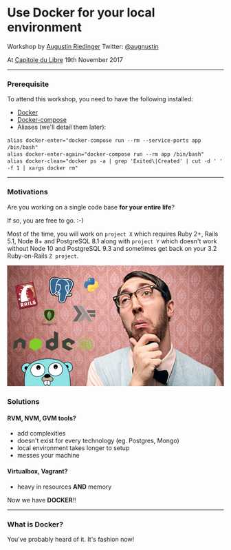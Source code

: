 # Use Docker for your local environment

Workshop by [Augustin Riedinger](https://augustin-riedinger.fr)
Twitter: [@augnustin](https://twitter.com/Augnustin)

At [Capitole du Libre](https://2017.capitoledulibre.org) 19th November 2017

---

### Prerequisite

To attend this workshop, you need to have the following installed:

- [Docker](https://docs.docker.com/engine/installation/)
- [Docker-compose](https://github.com/docker/compose/releases)
- Aliases (we'll detail them later):

```
alias docker-enter="docker-compose run --rm --service-ports app /bin/bash"
alias docker-enter-again="docker-compose run --rm app /bin/bash"
alias docker-clean="docker ps -a | grep 'Exited\|Created' | cut -d ' ' -f 1 | xargs docker rm"
```

---

### Motivations

Are you working on a single code base **for your entire life**?

If so, you are free to go. :-)

Most of the time, you will work on `project X` which requires Ruby 2+, Rails 5.1, Node 8+ and PostgreSQL 8.1 along with `project Y` which doesn't work without Node 10 and PostgreSQL 9.3 and sometimes get back on your 3.2 Ruby-on-Rails `Z project`.

![Technology dependencies struggle](/images/confused.jpg)

### Solutions

#### RVM, NVM, GVM tools?

- add complexities
- doesn't exist for every technology (eg. Postgres, Mongo)
- local environment takes longer to setup
- messes your machine

#### Virtualbox, Vagrant?

- heavy in resources **AND** memory

Now we have **DOCKER**!!

---

### What is Docker?

You've probably heard of it. It's fashion now!

